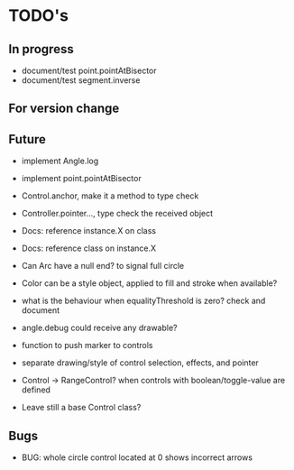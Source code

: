 TODO's
======


In progress
-----------
+ document/test point.pointAtBisector
+ document/test segment.inverse



For version change
------------------



Future
------
+ implement Angle.log
+ implement point.pointAtBisector
+ Control.anchor, make it a method to type check
+ Controller.pointer..., type check the received object
+ Docs: reference instance.X on class
+ Docs: reference class on instance.X

+ Can Arc have a null end? to signal full circle

+ Color can be a style object, applied to fill and stroke when available?

+ what is the behaviour when equalityThreshold is zero? check and document

+ angle.debug could receive any drawable?

+ function to push marker to controls

+ separate drawing/style of control selection, effects, and pointer

+ Control -> RangeControl? when controls with boolean/toggle-value are defined
+ Leave still a base Control class?


Bugs
----
+ BUG: whole circle control located at 0 shows incorrect arrows
